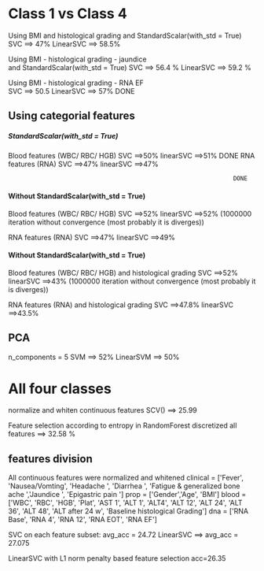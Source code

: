 # Class 1 vs Class 4
Using BMI and histological grading
and StandardScalar(with_std = True)
SVC ==> 47%
LinearSVC ==> 58.5%


Using BMI - histological grading - jaundice  
and StandardScalar(with_std = True)
SVC ==> 56.4 %
LinearSVC ==> 59.2 %


Using BMI - histological grading - RNA EF  
SVC ==> 50.5
LinearSVC ==> 57%
                                                                    DONE
## Using categorial features
##### StandardScalar(with_std = True)
Blood features (WBC/ RBC/ HGB)
SVC ==>50%
linearSVC ==>51%
                                                                    DONE
RNA features (RNA)
SVC ==>47%
linearSVC ==>47%

                                                                    DONE
#### Without StandardScalar(with_std = True)
Blood features (WBC/ RBC/ HGB)
SVC ==>52%
linearSVC ==>52% (1000000 iteration without convergence (most probably it is diverges))

RNA features (RNA)
SVC ==>47%
linearSVC ==>49%


#### Without StandardScalar(with_std = True)
Blood features (WBC/ RBC/ HGB) and histological grading
SVC ==>52%
linearSVC ==>43% (1000000 iteration without convergence (most probably it is diverges))

RNA features (RNA) and histological grading
SVC ==>47.8%
linearSVC ==>43.5%




## PCA 
n_components = 5
SVM ==> 52%
LinearSVM ==> 50%

# All four classes
normalize and whiten continuous features
SCV() ==> 25.99

Feature selection according to entropy in RandomForest discretized all features ==> 32.58 %

## features division
All continuous features were normalized and whitened
clinical = ['Fever', 'Nausea/Vomting', 'Headache ', 'Diarrhea ', 'Fatigue & generalized bone ache ','Jaundice ', 'Epigastric pain ']
prop = ['Gender','Age', 'BMI']
blood = ['WBC', 'RBC', 'HGB', 'Plat', 'AST 1', 'ALT 1', 'ALT4', 'ALT 12', 'ALT 24', 'ALT 36', 'ALT 48', 'ALT after 24 w', 'Baseline histological Grading']
dna = ['RNA Base', 'RNA 4', 'RNA 12', 'RNA EOT', 'RNA EF']

SVC on each feature subset: avg_acc = 24.72
LinearSVC ==> avg_acc = 27.075

LinearSVC with L1 norm penalty based feature selection acc=26.35
